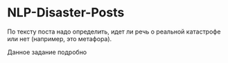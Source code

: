 # NLP-Disaster-Posts
По тексту поста надо определить, идет ли речь о реальной катастрофе или нет (например, это метафора).

Данное задание подробно 
